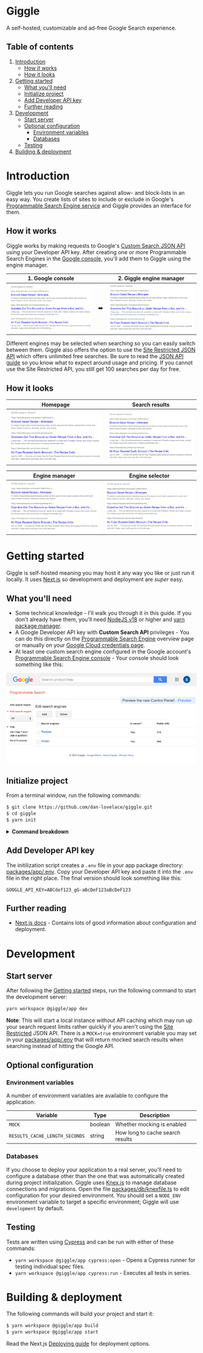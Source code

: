 # Giggle

A self-hosted, customizable and ad-free Google Search experience.

## Table of contents

1. [Introduction](#introduction)
   - [How it works](#how-it-works)
   - [How it looks](#how-it-looks)
2. [Getting started](#getting-started)
   - [What you'll need](#what-youll-need)
   - [Initialize project](#initialize-project)
   - [Add Developer API key](#add-developer-api-key)
   - [Further reading](#further-reading)
3. [Development](#development)
   - [Start server](#start-server)
   - [Optional configuration](#optional-configuration)
     - [Environment variables](#environment-variables)
     - [Databases](#databases)
   - [Testing](#testing)
4. [Building & deployment](#building--deployment)

# Introduction

Giggle lets you run Google searches against allow- and block-lists in an easy
way. You create lists of sites to include or exclude in Google's
[Programmable Search Engine service](https://developers.google.com/custom-search)
and Giggle provides an interface for them.

## How it works

Giggle works by making requests to Google's
[Custom Search JSON API](https://developers.google.com/custom-search/v1/overview)
using your Developer API key. After creating one or more Programmable Search
Engines in the
[Google console](https://programmablesearchengine.google.com/controlpanel/all),
you'll add them to Giggle using the engine manager.

| 1. Google console                              |     | 2. Giggle engine manager                       |
| ---------------------------------------------- | --- | ---------------------------------------------- |
| ![giggle_results](./assets/giggle_results.png) | ➡️  | ![giggle_results](./assets/giggle_results.png) |

Different engines may be selected when searching so you can easily switch
between them. Giggle also offers the option to use the
[Site Restricted JSON API](https://developers.google.com/custom-search/v1/site_restricted_api)
which offers unlimited free searches. Be sure to read the
[JSON API guide](https://developers.google.com/custom-search/v1/overview) so you
know what to expect around usage and pricing. If you cannot use the Site
Restricted API, you still get 100 searches per day for free.

## How it looks

| Homepage                                       | Search results                                 |
| ---------------------------------------------- | ---------------------------------------------- |
| ![giggle_results](./assets/giggle_results.png) | ![giggle_results](./assets/giggle_results.png) |

| Engine manager                                 | Engine selector                                |
| ---------------------------------------------- | ---------------------------------------------- |
| ![giggle_results](./assets/giggle_results.png) | ![giggle_results](./assets/giggle_results.png) |

# Getting started

Giggle is self-hosted meaning you may host it any way you like or just run it
locally. It uses [Next.js](https://nextjs.org/) so development and deployment
are _super_ easy.

## What you'll need

- Some technical knowledge - I'll walk you through it in this guide. If you
  don't already have them, you'll need
  [NodeJS v18](https://nodejs.org/en/download) or higher and
  [yarn package manager](https://yarnpkg.com/).
- A Google Developer API key with **Custom Search API** privileges - You can do
  this directly on the
  [Programmable Search Engine](https://developers.google.com/custom-search/v1/overview)
  overview page or manually on your
  [Google Cloud credentials page](https://console.cloud.google.com/apis/credentials).
- At least one custom search engine configured in the Google account's
  [Programmable Search Engine console](https://programmablesearchengine.google.com/smart_sign_in) -
  Your console should look something like this:

![programmable_search_engine](./assets/cse_console.png)

## Initialize project

From a terminal window, run the following commands:

```sh
$ git clone https://github.com/dan-lovelace/giggle.git
$ cd giggle
$ yarn init
```

<details>
  <summary>
    <h4 style="display: inline;">Command breakdown</h4>
  </summary>

1.  Clone this repository to your current directory

    ```sh
    git clone https://github.com/dan-lovelace/giggle.git
    ```

2.  Change into the newly-created directory

    ```sh
    cd giggle
    ```

3.  Initialize the project

    ```sh
    yarn init
    ```

    Initialization does a number of things behind the scenes to get your project
    in a usable state:

    - Installs Node dependencies
    - Creates a SQLite database and runs migrations to define its schema
    - Creates an environment file where you'll add your Developer API key and
      any other configurations

    </details>

## Add Developer API key

The initilization script creates a `.env` file in your app package directory:
[packages/app/.env](packages/app/.env). Copy your Developer API key and paste it
into the `.env` file in the right place. The final version should look something
like this:

```
GOOGLE_API_KEY=ABCdef123_gG-aBcDeF123aBcDeF123
```

## Further reading

- [Next.js docs](https://nextjs.org/docs) - Contains lots of good information
  about configuration and deployment.

# Development

## Start server

After following the [Getting started](#getting-started) steps, run the following
command to start the development server:

```sh
yarn workspace @giggle/app dev
```

**Note**: This will start a local instance _without_ API caching which may run
up your search request limits rather quickly if you aren't using the
[Site Restricted](https://developers.google.com/custom-search/v1/site_restricted_api)
JSON API. There is a `MOCK=true` environment variable you may set in your
[packages/app/.env](packages/app/.env) that will return mocked search results
when searching instead of hitting the Google API.

## Optional configuration

### Environment variables

A number of environment variables are available to configure the application:

| Variable                       | Type    | Description                      |
| ------------------------------ | ------- | -------------------------------- |
| `MOCK`                         | boolean | Whether mocking is enabled       |
| `RESULTS_CACHE_LENGTH_SECONDS` | string  | How long to cache search results |

### Databases

If you choose to deploy your application to a real server, you'll need to
configure a database other than the one that was automatically created during
project initialization. Giggle uses [Knex.js](https://knexjs.org/) to manage
database connections and migrations. Open the file
[packages/db/knexfile.ts](packages/db/knexfile.ts) to edit configuration for
your desired environment. You should set a `NODE_ENV` environment variable to
target a specific environment; Giggle will use `development` by default.

## Testing

Tests are written using [Cypress](https://www.cypress.io/) and can be run with
either of these commands:

- `yarn workspace @giggle/app cypress:open` - Opens a Cypress runner for testing
  individual spec files.
- `yarn workspace @giggle/app cypress:run` - Executes all tests in series.

# Building & deployment

The following commands will build your project and start it:

```sh
$ yarn workspace @giggle/app build
$ yarn workspace @giggle/app start
```

Read the Next.js
[Deploying guide](https://nextjs.org/docs/app/building-your-application/deploying)
for deployment options.
